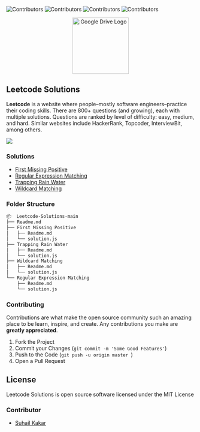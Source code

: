 ![Contributors](https://shields.io/badge/Contributor-Suhail%20Kakar-green?style=for-the-badge)
![Contributors](https://shields.io/badge/License-MIT-yellow?style=for-the-badge)
![Contributors](https://shields.io/badge/Language-JavaScript-orange?style=for-the-badge)
![Contributors](https://shields.io/badge/Twitter-suhailkakar-blue?style=for-the-badge)



<p align="center">
    <img width="150" height="auto" src="https://leetcode.com/static/images/LeetCode_logo.png" alt="Google Drive Logo" />
</p>


## Leetcode Solutions
**Leetcode** is a website where people–mostly software engineers–practice their coding skills. There are 800+ questions (and growing), each with multiple solutions. Questions are ranked by level of difficulty: easy, medium, and hard. Similar websites include HackerRank, Topcoder, InterviewBit, among others.

 <img src="https://i.ibb.co/SvKsBFF/screely-1624464192696.png" />

### Solutions 

 - [First Missing Positive](https://github.com/suhailkakar/Leetcode-Solutions/tree/main/First%20Missing%20Positive)
 - [Regular Expression Matching](https://github.com/suhailkakar/Leetcode-Solutions/tree/main/Regular%20Expression%20Matching)
 - [Trapping Rain Water](https://github.com/suhailkakar/Leetcode-Solutions/tree/main/Trapping%20Rain%20Water)
 - [Wildcard Matching](https://github.com/suhailkakar/Leetcode-Solutions/tree/main/Wildcard%20Matching)

### Folder Structure 

```bash 
📦  Leetcode-Solutions-main
├── Readme.md
├── First Missing Positive
│   ├── Readme.md
│   └── solution.js
├── Trapping Rain Water
│   ├── Readme.md
│   └── solution.js
├── Wildcard Matching
│   ├── Readme.md
│   └── solution.js
└── Regular Expression Matching
    ├── Readme.md
    └── solution.js
```

### Contributing

Contributions are what make the open source community such an amazing place to be learn, inspire, and create. Any contributions you make are **greatly appreciated**.

1. Fork the Project
3. Commit your Changes (`git commit -m 'Some Good Features'`)
4. Push to the Code (`git push -u origin master `)
5. Open a Pull Request

## License

Leetcode Solutions is open source software licensed under the MIT License

### Contributor

* [Suhail Kakar](https://suhailkakar.com)
